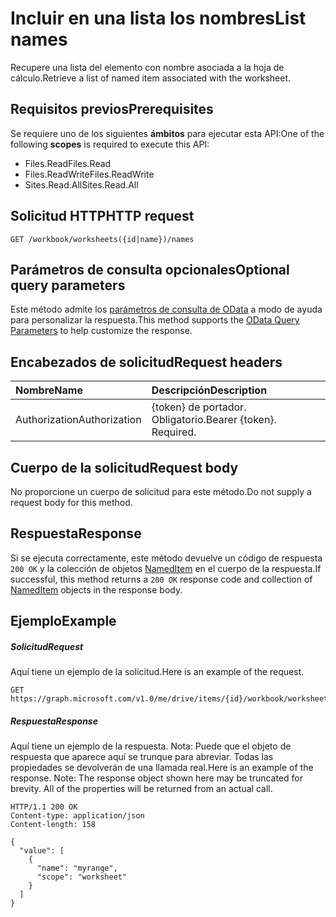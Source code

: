 # <a name="list-names"></a><span data-ttu-id="1ece8-101">Incluir en una lista los nombres</span><span class="sxs-lookup"><span data-stu-id="1ece8-101">List names</span></span>

<span data-ttu-id="1ece8-102">Recupere una lista del elemento con nombre asociada a la hoja de cálculo.</span><span class="sxs-lookup"><span data-stu-id="1ece8-102">Retrieve a list of named item associated with the worksheet.</span></span> 
## <a name="prerequisites"></a><span data-ttu-id="1ece8-103">Requisitos previos</span><span class="sxs-lookup"><span data-stu-id="1ece8-103">Prerequisites</span></span>
<span data-ttu-id="1ece8-104">Se requiere uno de los siguientes **ámbitos** para ejecutar esta API:</span><span class="sxs-lookup"><span data-stu-id="1ece8-104">One of the following **scopes** is required to execute this API:</span></span>

  * <span data-ttu-id="1ece8-105">Files.Read</span><span class="sxs-lookup"><span data-stu-id="1ece8-105">Files.Read</span></span>
  * <span data-ttu-id="1ece8-106">Files.ReadWrite</span><span class="sxs-lookup"><span data-stu-id="1ece8-106">Files.ReadWrite</span></span>
  * <span data-ttu-id="1ece8-107">Sites.Read.All</span><span class="sxs-lookup"><span data-stu-id="1ece8-107">Sites.Read.All</span></span>

## <a name="http-request"></a><span data-ttu-id="1ece8-108">Solicitud HTTP</span><span class="sxs-lookup"><span data-stu-id="1ece8-108">HTTP request</span></span>
<!-- { "blockType": "ignored" } -->
```http
GET /workbook/worksheets({id|name})/names
```
## <a name="optional-query-parameters"></a><span data-ttu-id="1ece8-109">Parámetros de consulta opcionales</span><span class="sxs-lookup"><span data-stu-id="1ece8-109">Optional query parameters</span></span>
<span data-ttu-id="1ece8-110">Este método admite los [parámetros de consulta de OData](http://graph.microsoft.io/docs/overview/query_parameters) a modo de ayuda para personalizar la respuesta.</span><span class="sxs-lookup"><span data-stu-id="1ece8-110">This method supports the [OData Query Parameters](http://graph.microsoft.io/docs/overview/query_parameters) to help customize the response.</span></span>

## <a name="request-headers"></a><span data-ttu-id="1ece8-111">Encabezados de solicitud</span><span class="sxs-lookup"><span data-stu-id="1ece8-111">Request headers</span></span>
| <span data-ttu-id="1ece8-112">Nombre</span><span class="sxs-lookup"><span data-stu-id="1ece8-112">Name</span></span>      |<span data-ttu-id="1ece8-113">Descripción</span><span class="sxs-lookup"><span data-stu-id="1ece8-113">Description</span></span>|
|:----------|:----------|
| <span data-ttu-id="1ece8-114">Authorization</span><span class="sxs-lookup"><span data-stu-id="1ece8-114">Authorization</span></span>  | <span data-ttu-id="1ece8-p101">{token} de portador. Obligatorio.</span><span class="sxs-lookup"><span data-stu-id="1ece8-p101">Bearer {token}. Required.</span></span> |


## <a name="request-body"></a><span data-ttu-id="1ece8-117">Cuerpo de la solicitud</span><span class="sxs-lookup"><span data-stu-id="1ece8-117">Request body</span></span>
<span data-ttu-id="1ece8-118">No proporcione un cuerpo de solicitud para este método.</span><span class="sxs-lookup"><span data-stu-id="1ece8-118">Do not supply a request body for this method.</span></span>

## <a name="response"></a><span data-ttu-id="1ece8-119">Respuesta</span><span class="sxs-lookup"><span data-stu-id="1ece8-119">Response</span></span>

<span data-ttu-id="1ece8-120">Si se ejecuta correctamente, este método devuelve un código de respuesta `200 OK` y la colección de objetos [NamedItem](../resources/nameditem.md) en el cuerpo de la respuesta.</span><span class="sxs-lookup"><span data-stu-id="1ece8-120">If successful, this method returns a `200 OK` response code and collection of [NamedItem](../resources/nameditem.md) objects in the response body.</span></span>
## <a name="example"></a><span data-ttu-id="1ece8-121">Ejemplo</span><span class="sxs-lookup"><span data-stu-id="1ece8-121">Example</span></span>
##### <a name="request"></a><span data-ttu-id="1ece8-122">Solicitud</span><span class="sxs-lookup"><span data-stu-id="1ece8-122">Request</span></span>
<span data-ttu-id="1ece8-123">Aquí tiene un ejemplo de la solicitud.</span><span class="sxs-lookup"><span data-stu-id="1ece8-123">Here is an example of the request.</span></span>
<!-- {
  "blockType": "request",
  "name": "get_tables"
}-->
```http
GET https://graph.microsoft.com/v1.0/me/drive/items/{id}/workbook/worksheets/{id|name}/names
```
##### <a name="response"></a><span data-ttu-id="1ece8-124">Respuesta</span><span class="sxs-lookup"><span data-stu-id="1ece8-124">Response</span></span>
<span data-ttu-id="1ece8-p102">Aquí tiene un ejemplo de la respuesta. Nota: Puede que el objeto de respuesta que aparece aquí se trunque para abreviar. Todas las propiedades se devolverán de una llamada real.</span><span class="sxs-lookup"><span data-stu-id="1ece8-p102">Here is an example of the response. Note: The response object shown here may be truncated for brevity. All of the properties will be returned from an actual call.</span></span>
<!-- {
  "blockType": "response",
  "truncated": true,
  "@odata.type": "microsoft.graph.namedItem",
  "isCollection": true
} -->
```http
HTTP/1.1 200 OK
Content-type: application/json
Content-length: 158

{
  "value": [
    {
      "name": "myrange",
      "scope": "worksheet"
    }
  ]
}
```

<!-- uuid: 8fcb5dbc-d5aa-4681-8e31-b001d5168d79
2015-10-25 14:57:30 UTC -->
<!-- {
  "type": "#page.annotation",
  "description": "List tables",
  "keywords": "",
  "section": "documentation",
  "tocPath": ""
}-->
